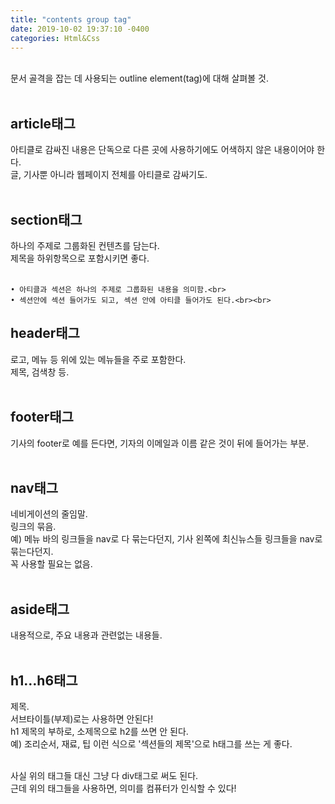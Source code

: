 ```yaml
---
title: "contents group tag"
date: 2019-10-02 19:37:10 -0400
categories: Html&Css
---
```

<br>
문서 골격을 잡는 데 사용되는 outline element(tag)에 대해 살펴볼 것.<br><br>

## article태그<br>
아티클로 감싸진 내용은 단독으로 다른 곳에 사용하기에도 어색하지 않은 내용이어야 한다.<br>
글, 기사뿐 아니라 웹페이지 전체를 아티클로 감싸기도.<br><br>

## section태그<br>
하나의 주제로 그룹화된 컨텐츠를 담는다.<br>
제목을 하위항목으로 포함시키면 좋다.<br><br>

	• 아티클과 섹션은 하나의 주제로 그룹화된 내용을 의미함.<br>
	• 섹션안에 섹션 들어가도 되고, 섹션 안에 아티클 들어가도 된다.<br><br>

## header태그<br>
로고, 메뉴 등 위에 있는 메뉴들을 주로 포함한다. <br>제목, 검색창 등.<br><br>

## footer태그<br>
기사의 footer로 예를 든다면, 기자의 이메일과 이름 같은 것이 뒤에 들어가는 부분.<br><br>

## nav태그<br>
네비게이션의 줄임말.<br>
링크의 묶음.<br>
예) 메뉴 바의 링크들을 nav로 다 묶는다던지, 기사 왼쪽에 최신뉴스들 링크들을 nav로 묶는다던지.<br>
꼭 사용할 필요는 없음.<br><br>

## aside태그<br>
내용적으로, 주요 내용과 관련없는 내용들.<br><br>

## h1…h6태그<br>
제목.<br>
서브타이틀(부제)로는 사용하면 안된다! <br>h1 제목의 부하로, 소제목으로 h2를 쓰면 안 된다. <br>
예) 조리순서, 재료, 팁 이런 식으로 '섹션들의 제목'으로 h태그를 쓰는 게 좋다.<br><br>

사실 위의 태그들 대신 그냥 다 div태그로 써도 된다.<br>
근데 위의 태그들을 사용하면, 의미를 컴퓨터가 인식할 수 있다!<br>
